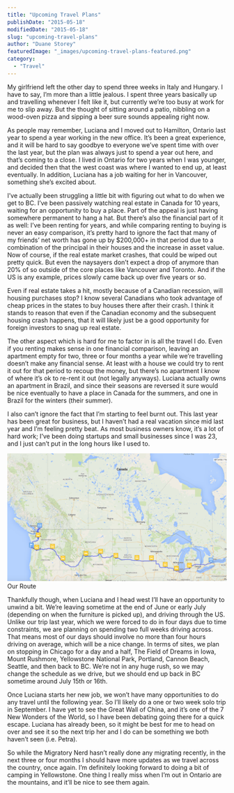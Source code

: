 ```yaml
---
title: "Upcoming Travel Plans"
publishDate: "2015-05-18"
modifiedDate: "2015-05-18"
slug: "upcoming-travel-plans"
author: "Duane Storey"
featuredImage: "_images/upcoming-travel-plans-featured.png"
category:
  - "Travel"
---
```


My girlfriend left the other day to spend three weeks in Italy and Hungary. I have to say, I’m more than a little jealous. I spent three years basically up and travelling whenever I felt like it, but currently we’re too busy at work for me to slip away. But the thought of sitting around a patio, nibbling on a wood-oven pizza and sipping a beer sure sounds appealing right now.

As people may remember, Luciana and I moved out to Hamilton, Ontario last year to spend a year working in the new office. It’s been a great experience, and it will be hard to say goodbye to everyone we’ve spent time with over the last year, but the plan was always just to spend a year out here, and that’s coming to a close. I lived in Ontario for two years when I was younger, and decided then that the west coast was where I wanted to end up, at least eventually. In addition, Luciana has a job waiting for her in Vancouver, something she’s excited about.

I’ve actually been struggling a little bit with figuring out what to do when we get to BC. I’ve been passively watching real estate in Canada for 10 years, waiting for an opportunity to buy a place. Part of the appeal is just having somewhere permanent to hang a hat. But there’s also the financial part of it as well: I’ve been renting for years, and while comparing renting to buying is never an easy comparison, it’s pretty hard to ignore the fact that many of my friends’ net worth has gone up by $200,000+ in that period due to a combination of the principal in their houses and the increase in asset value. Now of course, if the real estate market crashes, that could be wiped out pretty quick. But even the naysayers don’t expect a drop of anymore than 20% of so outside of the core places like Vancouver and Toronto. And if the US is any example, prices slowly came back up over five years or so.

Even if real estate takes a hit, mostly because of a Canadian recession, will housing purchases stop? I know several Canadians who took advantage of cheap prices in the states to buy houses there after their crash. I think it stands to reason that even if the Canadian economy and the subsequent housing crash happens, that it will likely just be a good opportunity for foreign investors to snag up real estate.

The other aspect which is hard for me to factor in is all the travel I do. Even if you renting makes sense in one financial comparison, leaving an apartment empty for two, three or four months a year while we’re travelling doesn’t make any financial sense. At least with a house we could try to rent it out for that period to recoup the money, but there’s no apartment I know of where it’s ok to re-rent it out (not legally anyways). Luciana actually owns an apartment in Brazil, and since their seasons are reversed it sure would be nice eventually to have a place in Canada for the summers, and one in Brazil for the winters (their summer).

I also can’t ignore the fact that I’m starting to feel burnt out. This last year has been great for business, but I haven’t had a real vacation since mid last year and I’m feeling pretty beat. As most business owners know, it’s a lot of hard work; I’ve been doing startups and small businesses since I was 23, and I just can’t put in the long hours like I used to.

[![Our Route](_images/upcoming-travel-plans-1.png)](http://www.migratorynerd.com/wordpress/wp-content/uploads/2015/05/Screen-Shot-2015-05-14-at-6.11.20-PM.png)Our Route



Thankfully though, when Luciana and I head west I’ll have an opportunity to unwind a bit. We’re leaving sometime at the end of June or early July (depending on when the furniture is picked up), and driving through the US. Unlike our trip last year, which we were forced to do in four days due to time constraints, we are planning on spending two full weeks driving across. That means most of our days should involve no more than four hours driving on average, which will be a nice change. In terms of sites, we plan on stopping in Chicago for a day and a half, The Field of Dreams in Iowa, Mount Rushmore, Yellowstone National Park, Portland, Cannon Beach, Seattle, and then back to BC. We’re not in any huge rush, so we may change the schedule as we drive, but we should end up back in BC sometime around July 15th or 16th.

Once Luciana starts her new job, we won’t have many opportunities to do any travel until the following year. So I’ll likely do a one or two week solo trip in September. I have yet to see the Great Wall of China, and it’s one of the 7 New Wonders of the World, so I have been debating going there for a quick escape. Luciana has already been, so it might be best for me to head on over and see it so the next trip her and I do can be something we both haven’t seen (i.e. Petra).

So while the Migratory Nerd hasn’t really done any migrating recently, in the next three or four months I should have more updates as we travel across the country, once again. I’m definitely looking forward to doing a bit of camping in Yellowstone. One thing I really miss when I’m out in Ontario are the mountains, and it’ll be nice to see them again.